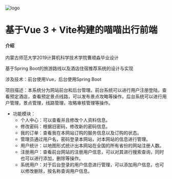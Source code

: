 ![logo](logo.svg)

# 基于Vue 3 + Vite构建的喵喵出行前端

#### 介绍

内蒙古师范大学2019计算机科学技术学院曹顺淼毕业设计

基于Spring Boot的旅游路线以及酒店住宿推荐系统的设计与实现

涉及技术：前台使用Vue，后台使用Spring Boot

项目描述：本系统分为网站前台和后台管理。前台系统可以进行用户注册登陆，查看预定酒店，查看预定景点线路，可以发布景点攻略等操作。后台系统可以进行用户管理，景点管理，线路管理，攻略审核管理等操作。

- 功能模块：
    - 个人中心：可以查看并且修改个人资料信息。
    - 修改密码：根据旧密码，修改新的密码信息。
    - 我的订单：查看我在本网站订购的服务信息以及订购的状态。
    - 管理员通过用户名，密码登录本网站，对本网站的信息进行管理。
    - 用户统计：以地图形式统计出本网站在全国的所有省份的网站注册人数。
    - 注册用户：查看前台网站的注册用户信息，可以对其进行搜索查询，同时也可以进行添加，删除等操作。
    - 系统用户：对于后台登录的用户信息进行管理，可以添加用户信息，也可以修改删除，按名称查询用户信息。
